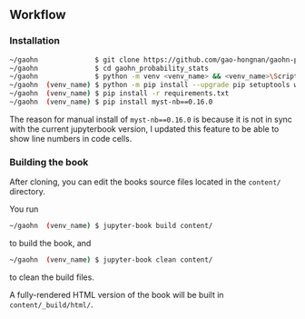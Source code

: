 ## Workflow

### Installation

```bash
~/gaohn              $ git clone https://github.com/gao-hongnan/gaohn-probability-stats.git gaohn_probability_stats
~/gaohn              $ cd gaohn_probability_stats
~/gaohn              $ python -m venv <venv_name> && <venv_name>\Scripts\activate 
~/gaohn  (venv_name) $ python -m pip install --upgrade pip setuptools wheel
~/gaohn  (venv_name) $ pip install -r requirements.txt
~/gaohn  (venv_name) $ pip install myst-nb==0.16.0 
```

The reason for manual install of `myst-nb==0.16.0` is because it is not in sync with the current jupyterbook
version, I updated this feature to be able to show line numbers in code cells.

### Building the book

After cloning, you can edit the books source files located in the `content/` directory. 

You run

```bash
~/gaohn  (venv_name) $ jupyter-book build content/
```

to build the book, and

```bash
~/gaohn  (venv_name) $ jupyter-book clean content/
```

to clean the build files.

A fully-rendered HTML version of the book will be built in `content/_build/html/`.